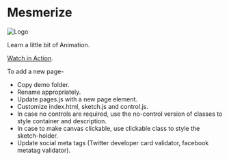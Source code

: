# Mesmerize

![Logo](favicon.ico)

Learn a little bit of Animation.

[Watch in Action](https://premjitadhikary.github.io/Mesmerize/).


To add a new page- 
* Copy demo folder.
* Rename appropriately.
* Update pages.js with a new page element.
* Customize index.html, sketch.js and control.js.
* In case no controls are required, use the no-control version of classes to style container and description.
* In case to make canvas clickable, use clickable class to style the sketch-holder.
* Update social meta tags (Twitter developer card validator, facebook metatag validator).